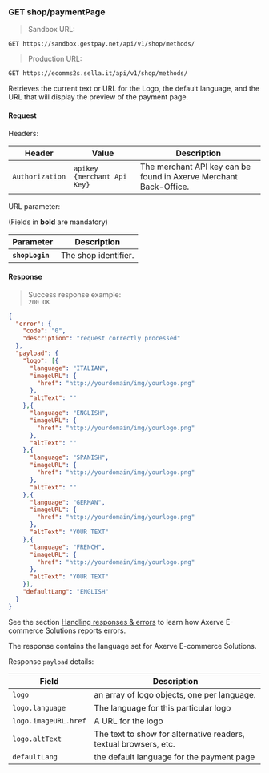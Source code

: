 ### GET shop/paymentPage


> Sandbox URL:

```
GET https://sandbox.gestpay.net/api/v1/shop/methods/
```


> Production URL: 

```
GET https://ecomms2s.sella.it/api/v1/shop/methods/
```

Retrieves the current text or URL for the Logo, the default language, and the URL that will display the preview of the payment page. 

#### Request 

Headers: 

| Header          | Value                         | Description                                                        |
| --------------- | ----------------------------- | ------------------------------------------------------------------ |
| `Authorization` | `apikey {merchant Api Key}` | The merchant API key can be found in Axerve Merchant Back-Office. |

URL parameter: 

(Fields in **bold** are mandatory)

| Parameter | Description | 
| --------- | ----------- | 
| **`shopLogin`** | The shop identifier. | 

#### Response 

> Success response example:<br>
> `200 OK`

```json
{
  "error": {
    "code": "0",
    "description": "request correctly processed"
  },
  "payload": {
    "logo": [{
      "language": "ITALIAN",
      "imageURL": {
        "href": "http://yourdomain/img/yourlogo.png"
      },
      "altText": ""
    },{
      "language": "ENGLISH",
      "imageURL": {
        "href": "http://yourdomain/img/yourlogo.png"
      },
      "altText": ""
    },{
      "language": "SPANISH",
      "imageURL": {
        "href": "http://yourdomain/img/yourlogo.png"
      },
      "altText": ""
    },{
      "language": "GERMAN",
      "imageURL": {
        "href": "http://yourdomain/img/yourlogo.png"
      },
      "altText": "YOUR TEXT"
    },{
      "language": "FRENCH",
      "imageURL": {
        "href": "http://yourdomain/img/yourlogo.png"
      },
      "altText": "YOUR TEXT"
    }],
    "defaultLang": "ENGLISH" 
  } 
}
```

See the section [Handling responses & errors](#handling-responses-amp-errors) to learn how Axerve E-commerce Solutions reports errors.

The response contains the language set for Axerve E-commerce Solutions. 

Response `payload` details:


| Field          | Description 
| -------------- | -----------
| `logo`  | an array of logo objects, one per language. 
| `logo.language` | The language for this particular logo
| `logo.imageURL.href` | A URL for the logo 
| `logo.altText` | The text to show for alternative readers, textual browsers, etc.
| `defaultLang` | the default language for the payment page 
